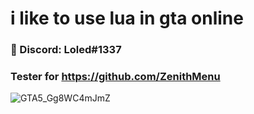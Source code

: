 # i like to use lua in gta online

### 💬 Discord: Loled#1337
### Tester for https://github.com/ZenithMenu

![GTA5_Gg8WC4mJmZ](https://user-images.githubusercontent.com/122758988/213059368-9d940e5e-8094-4527-9a82-2af9a687ae2f.png)


<!--
**Loled69/Loled69** is a ✨ _special_ ✨ repository because its `README.md` (this file) appears on your GitHub profile.

Here are some ideas to get you started:

- 🔭 I’m currently working on ...
- 🌱 I’m currently learning ...
- 👯 I’m looking to collaborate on ...
- 🤔 I’m looking for help with ...
- 💬 Ask me about ...
- 📫 How to reach me: ...
- 😄 Pronouns: ...!

- ⚡ Fun fact: ...
-->
